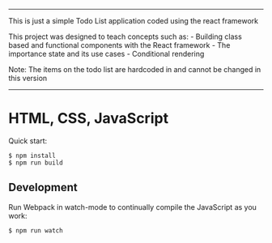 *****************************************************************************************
This is just a simple Todo List application coded using the react framework

This project was designed to teach concepts such as:
    - Building class based and functional components with the React framework
    - The importance state and its use cases
    - Conditional rendering 

Note: The items on the todo list are hardcoded in and cannot be changed in this version 
******************************************************************************************

# HTML, CSS, JavaScript

Quick start:

```
$ npm install
$ npm run build
````

## Development

Run Webpack in watch-mode to continually compile the JavaScript as you work:

```
$ npm run watch
```


